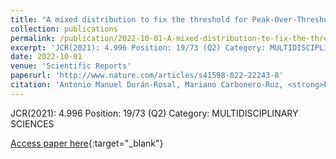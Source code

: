 ```yaml
---
title: "A mixed distribution to fix the threshold for Peak-Over-Threshold wave height estimation"
collection: publications
permalink: /publication/2022-10-01-A-mixed-distribution-to-fix-the-threshold-for-Peak-Over-Threshold-wave-height-estimation
excerpt: 'JCR(2021): 4.996 Position: 19/73 (Q2) Category: MULTIDISCIPLINARY SCIENCES'
date: 2022-10-01
venue: 'Scientific Reports'
paperurl: 'http://www.nature.com/articles/s41598-022-22243-8'
citation: 'Antonio Manuel Durán-Rosal, Mariano Carbonero-Ruz, <strong>Pedro Antonio Gutiérrez</strong>, César Hervás-Martínez, &quot;A mixed distribution to fix the threshold for Peak-Over-Threshold wave height estimation.&quot; Scientific Reports, Vol. 12, 2022, pp.17327.'
---
```

JCR(2021): 4.996 Position: 19/73 (Q2) Category: MULTIDISCIPLINARY SCIENCES

[Access paper here](http://www.nature.com/articles/s41598-022-22243-8){:target="_blank"}
